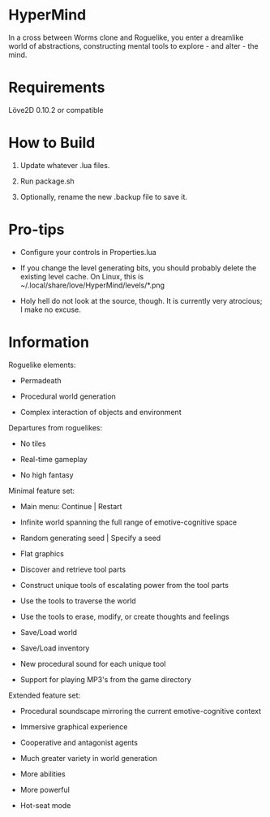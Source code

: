 # HyperMind
In a cross between Worms clone and Roguelike, you enter a dreamlike world of abstractions, constructing mental tools to explore - and alter - the mind.

# Requirements
Löve2D 0.10.2 or compatible

# How to Build

1. Update whatever .lua files.

2. Run package.sh

3. Optionally, rename the new .backup file to save it.


# Pro-tips

* Configure your controls in Properties.lua

* If you change the level generating bits, you should probably delete the existing level cache. On Linux, this is ~/.local/share/love/HyperMind/levels/*.png

* Holy hell do not look at the source, though. It is currently very atrocious; I make no excuse.


# Information

Roguelike elements:

* Permadeath

* Procedural world generation

* Complex interaction of objects and environment


Departures from roguelikes:

* No tiles

* Real-time gameplay

* No high fantasy


Minimal feature set:

* Main menu: Continue | Restart

* Infinite world spanning the full range of emotive-cognitive space

* Random generating seed | Specify a seed

* Flat graphics

* Discover and retrieve tool parts

* Construct unique tools of escalating power from the tool parts

* Use the tools to traverse the world

* Use the tools to erase, modify, or create thoughts and feelings

* Save/Load world

* Save/Load inventory

* New procedural sound for each unique tool

* Support for playing MP3's from the game directory


Extended feature set:

* Procedural soundscape mirroring the current emotive-cognitive context

* Immersive graphical experience

* Cooperative and antagonist agents

* Much greater variety in world generation 

* More abilities

* More powerful

* Hot-seat mode

